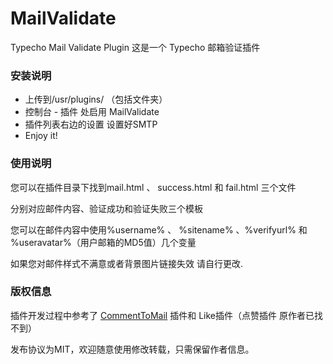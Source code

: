 # MailValidate
Typecho Mail Validate Plugin
这是一个 Typecho 邮箱验证插件

### 安装说明
- 上传到/usr/plugins/ （包括文件夹）
- 控制台 - 插件 处启用 MailValidate
- 插件列表右边的设置 设置好SMTP
- Enjoy it!

### 使用说明
您可以在插件目录下找到mail.html 、 success.html 和 fail.html 三个文件

分别对应邮件内容、验证成功和验证失败三个模板

您可以在邮件内容中使用%username% 、 %sitename% 、%verifyurl% 和 %useravatar%（用户邮箱的MD5值）几个变量

如果您对邮件样式不满意或者背景图片链接失效 请自行更改.

### 版权信息
插件开发过程中参考了 [CommentToMail](https://github.com/byends/CommentToMail) 插件和 Like插件（点赞插件 原作者已找不到）

发布协议为MIT，欢迎随意使用修改转载，只需保留作者信息。
